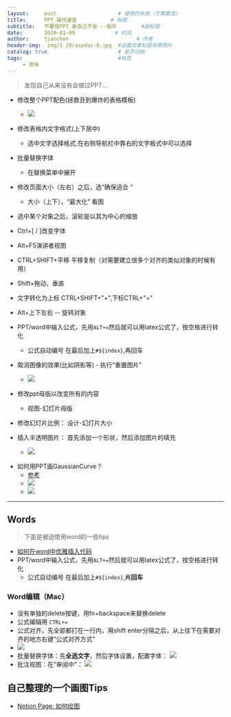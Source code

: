 ```yaml
---
layout:     post                    # 使用的布局（不需要改）
title:      PPT 操作速查           # 标题 
subtitle:   不要怪PPT.是自己不会 --振华        #副标题
date:       2020-01-09             # 时间
author:     tianchen                      # 作者
header-img:  img/1_28/aspdac-0.jpg  #这篇文章标题背景图片  
catalog: true                       # 是否归档
tags:                               #标签
     - 常用
---
```


> 发现自己从来没有会做过PPT...

* 修改整个PPT配色(拯救丑到爆炸的表格模板)
	* ![](https://github.com/A-suozhang/MyPicBed/raw/master/img/20200109114658.png)
* 修改表格内文字格式(上下居中)
	* 选中文字选择格式,在右侧导航栏中靠右的文字板式中可以选择
* 批量替换字体
	* 在替换菜单中展开
* 修改页面大小（左右）之后，选“确保适合	”
  * 大小（上下），“最大化” 看图
* 选中某个对象之后，滚轮是以其为中心的缩放
* Ctrl+[ / ]改变字体
* Alt+F5演讲者视图
* CTRL+SHIFT+平移 平移复制（对需要建立很多个对齐的类似对象的时候有用）
* Shift+拖动，垂直
* 文字转化为上标 CTRL+SHIFT+"+",下标CTRL+"="
* Alt+上下左右 -- 旋转对象
* PPT/word中输入公式，先用```ALT+=```然后就可以用latex公式了，按空格进行转化
	* 公式自动编号 在最后加上```#${index}```,再回车
* 取消图像的效果(比如阴影等) - 执行“重置图片”
	* ![](https://github.com/A-suozhang/MyPicBed/raw/master//img/20200525224754.png)
* 修改ppt母版以改变所有的内容
	* 视图-幻灯片母版 
* 修改幻灯片比例： 设计-幻灯片大小

* 插入半透明图片： 首先添加一个形状，然后添加图片的填充
	- ![](https://github.com/A-suozhang/MyPicBed/raw/master//img/20211115122517.png)

- 如何用PPT画GaussianCurve？
	- [参考](https://www.youtube.com/watch?v=dysqb2vEkh0)
	- ![](https://github.com/A-suozhang/MyPicBed/raw/master/img/20221009151512.png)
	- ![](https://github.com/A-suozhang/MyPicBed/raw/master/img/20221009151628.png)

---

## Words

> 下面是被迫使用word的一些tips

* [如何在word中优雅插入代码](https://blog.csdn.net/qq_23599965/article/details/79746616)
* PPT/word中输入公式，先用```ALT+=```然后就可以用latex公式了，按空格进行转化
	* 公式自动编号 在最后加上```#${index}```,再**回车**


### Word编辑（Mac）

- 没有单独的delete按键，用fn+backspace来替换delete
- 公式编辑用 `CTRL+=`
- 公式对齐，先全部都打在一行内，用shift enter分隔之后，从上往下在需要对齐的地方右键“公式对齐方式”
- ![](https://github.com/A-suozhang/MyPicBed/raw/master/img/20220624224010.png)
- 批量替换字体：先**全选文字**，然后字体设置，配置字体： ![](https://github.com/A-suozhang/MyPicBed/raw/master/img/20220629114736.png)
- 批注视图：在“审阅中”： ![](https://github.com/A-suozhang/MyPicBed/raw/master/img/20220629114832.png)


## 自己整理的一个画图Tips

- [Notion Page: 如何绘图](https://cuddly-sandal-df1.notion.site/How2Plot-fb73498fd5df46f2acc7517c46c48359)


